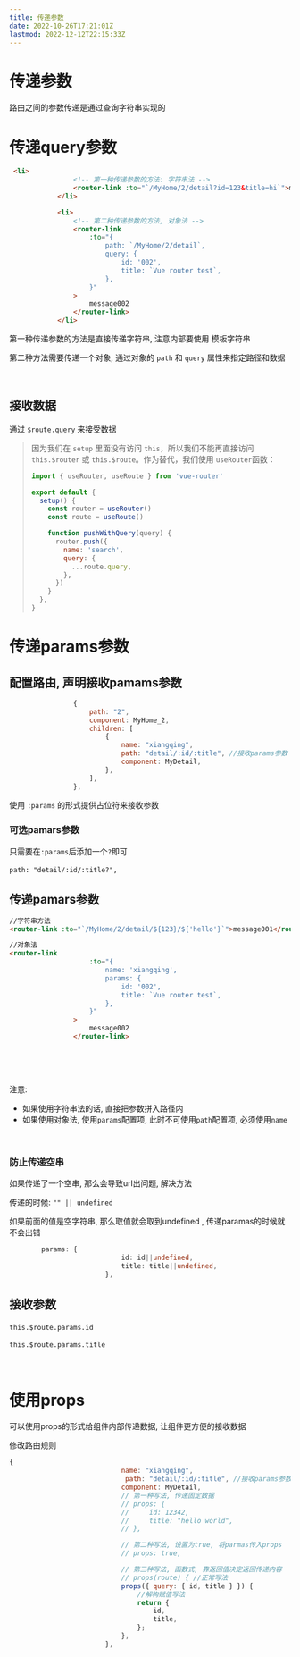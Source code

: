 ```yaml
---
title: 传递参数
date: 2022-10-26T17:21:01Z
lastmod: 2022-12-12T22:15:33Z
---
```


# 传递参数

路由之间的参数传递是通过查询字符串实现的

# 传递query参数

```html
 <li>
                <!-- 第一种传递参数的方法: 字符串法 -->
                <router-link :to="`/MyHome/2/detail?id=123&title=hi`">message001</router-link>
            </li>

            <li>
                <!-- 第二种传递参数的方法, 对象法 -->
                <router-link
                    :to="{
                        path: `/MyHome/2/detail`,
                        query: {
                            id: '002',
                            title: `Vue router test`,
                        },
                    }"
                >
                    message002
                </router-link>
            </li>
```

第一种传递参数的方法是直接传递字符串, 注意内部要使用 模板字符串

第二种方法需要传递一个对象, 通过对象的 `path`​ ​和 `query`​ ​属性来指定路径和数据

‍

## 接收数据

通过 `$route.query`​ 来接受数据

> 因为我们在 `setup`​ 里面没有访问 `this`​，所以我们不能再直接访问 `this.$router`​ 或 `this.$route`​。作为替代，我们使用 `useRouter`​ 函数：
>
> ```js
> import { useRouter, useRoute } from 'vue-router'
>
> export default {
>   setup() {
>     const router = useRouter()
>     const route = useRoute()
>
>     function pushWithQuery(query) {
>       router.push({
>         name: 'search',
>         query: {
>           ...route.query,
>         },
>       })
>     }
>   },
> }
> ```

# 传递params参数

## 配置路由, 声明接收pamams参数

```js
                {
                    path: "2",
                    component: MyHome_2,
                    children: [
                        {
                            name: "xiangqing",
                            path: "detail/:id/:title", //接收params参数
                            component: MyDetail,
                        },
                    ],
                },
```

使用 `:params`​​ 的形式提供占位符来接收参数

### 可选pamars参数

只需要在`:params`​后添加一个`?`​即可

​`path: "detail/:id/:title?",`​

## 传递pamars参数

```html
//字符串方法
<router-link :to="`/MyHome/2/detail/${123}/${'hello'}`">message001</router-link>

//对象法
<router-link
                    :to="{
                        name: 'xiangqing',
                        params: {
                            id: '002',
                            title: `Vue router test`,
                        },
                    }"
                >
                    message002
                </router-link>
```

‍

‍

注意: 

* 如果使用字符串法的话, 直接把参数拼入路径内
* 如果使用对象法, 使用`params`​​配置项, 此时不可使用`path`​​配置项, 必须使用`name`​​

‍

### 防止传递空串​​

如果传递了一个空串, 那么会导致url出问题, 解决方法

传递的时候:  `"" || undefined`​

如果前面的值是空字符串, 那么取值就会取到undefined , 传递paramas的时候就不会出错

```ts
		params: {
                            id: id||undefined,
                            title: title||undefined,
                        },
```

## 接收参数

​`this.$route.params.id`​

​`this.$route.params.title`​

‍

# 使用props

可以使用props的形式给组件内部传递数据, 让组件更方便的接收数据

修改路由规则

```js
{
                            name: "xiangqing",
                             path: "detail/:id/:title", //接收params参数
                            component: MyDetail,
                            // 第一种写法, 传递固定数据
                            // props: {
                            //     id: 12342,
                            //     title: "hello world",
                            // },

                            // 第二种写法, 设置为true, 将parmas传入props
                            // props: true,

                            // 第三种写法, 函数式, 靠返回值决定返回传递内容
                            // props(route) { //正常写法
                            props({ query: { id, title } }) {
                                //解构赋值写法
                                return {
                                    id,
                                    title,
                                };
                            },
                        },
```

‍
